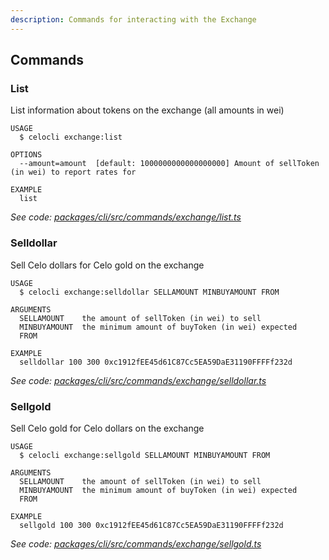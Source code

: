 ```yaml
---
description: Commands for interacting with the Exchange
---
```


## Commands

### List

List information about tokens on the exchange (all amounts in wei)

```
USAGE
  $ celocli exchange:list

OPTIONS
  --amount=amount  [default: 1000000000000000000] Amount of sellToken (in wei) to report rates for

EXAMPLE
  list
```

_See code: [packages/cli/src/commands/exchange/list.ts](https://github.com/celo-org/celo-monorepo/tree/master/packages/cli/src/commands/exchange/list.ts)_

### Selldollar

Sell Celo dollars for Celo gold on the exchange

```
USAGE
  $ celocli exchange:selldollar SELLAMOUNT MINBUYAMOUNT FROM

ARGUMENTS
  SELLAMOUNT    the amount of sellToken (in wei) to sell
  MINBUYAMOUNT  the minimum amount of buyToken (in wei) expected
  FROM

EXAMPLE
  selldollar 100 300 0xc1912fEE45d61C87Cc5EA59DaE31190FFFFf232d
```

_See code: [packages/cli/src/commands/exchange/selldollar.ts](https://github.com/celo-org/celo-monorepo/tree/master/packages/cli/src/commands/exchange/selldollar.ts)_

### Sellgold

Sell Celo gold for Celo dollars on the exchange

```
USAGE
  $ celocli exchange:sellgold SELLAMOUNT MINBUYAMOUNT FROM

ARGUMENTS
  SELLAMOUNT    the amount of sellToken (in wei) to sell
  MINBUYAMOUNT  the minimum amount of buyToken (in wei) expected
  FROM

EXAMPLE
  sellgold 100 300 0xc1912fEE45d61C87Cc5EA59DaE31190FFFFf232d
```

_See code: [packages/cli/src/commands/exchange/sellgold.ts](https://github.com/celo-org/celo-monorepo/tree/master/packages/cli/src/commands/exchange/sellgold.ts)_
